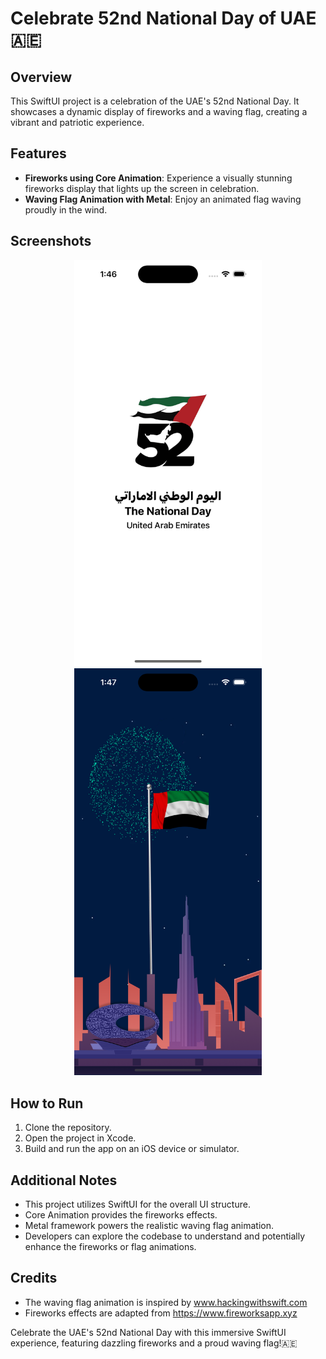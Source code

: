 # Celebrate 52nd National Day of UAE 🇦🇪

## Overview
This SwiftUI project is a celebration of the UAE's 52nd National Day. It showcases a dynamic display of fireworks and a waving flag, creating a vibrant and patriotic experience.

## Features
- **Fireworks using Core Animation**: Experience a visually stunning fireworks display that lights up the screen in celebration.
- **Waving Flag Animation with Metal**: Enjoy an animated flag waving proudly in the wind.

## Screenshots
<p align="center">
  <img src="https://github.com/MushfiqHumayoon/UAEDay/blob/main/Screens/Screen0.png" alt="App Screenshot" width="300">
  <img src="https://github.com/MushfiqHumayoon/UAEDay/blob/main/Screens/Screen2.png" alt="App Screenshot" width="300">
</p>

## How to Run
1. Clone the repository.
2. Open the project in Xcode.
3. Build and run the app on an iOS device or simulator.

## Additional Notes
- This project utilizes SwiftUI for the overall UI structure.
- Core Animation provides the fireworks effects.
- Metal framework powers the realistic waving flag animation.
- Developers can explore the codebase to understand and potentially enhance the fireworks or flag animations.

## Credits
- The waving flag animation is inspired by www.hackingwithswift.com
- Fireworks effects are adapted from https://www.fireworksapp.xyz

Celebrate the UAE's 52nd National Day with this immersive SwiftUI experience, featuring dazzling fireworks and a proud waving flag!🇦🇪
